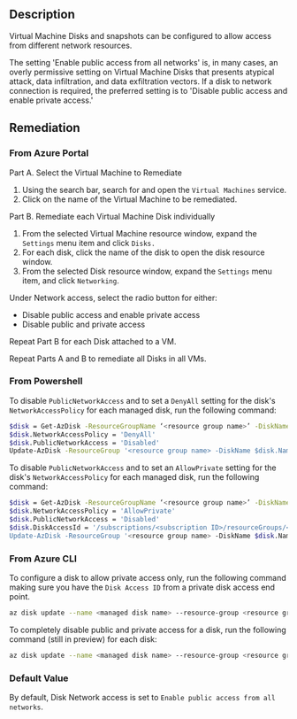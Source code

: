 ## Description

Virtual Machine Disks and snapshots can be configured to allow access from different network resources.

The setting 'Enable public access from all networks' is, in many cases, an overly permissive setting on Virtual Machine Disks that presents atypical attack, data infiltration, and data exfiltration vectors. If a disk to network connection is required, the preferred setting is to 'Disable public access and enable private access.'

## Remediation

### From Azure Portal

Part A. Select the Virtual Machine to Remediate
1. Using the search bar, search for and open the `Virtual Machines` service.
2. Click on the name of the Virtual Machine to be remediated.

Part B. Remediate each Virtual Machine Disk individually
1. From the selected Virtual Machine resource window, expand the `Settings` menu item and click `Disks.`
2. For each disk, click the name of the disk to open the disk resource window.
3. From the selected Disk resource window, expand the `Settings` menu item, and click `Networking`.

Under Network access, select the radio button for either:
- Disable public access and enable private access
- Disable public and private access

Repeat Part B for each Disk attached to a VM.

Repeat Parts A and B to remediate all Disks in all VMs.

### From Powershell

To disable `PublicNetworkAccess` and to set a `DenyAll` setting for the disk's `NetworkAccessPolicy` for each managed disk, run the following command:

```bash
$disk = Get-AzDisk -ResourceGroupName ‘<resource group name>’ -DiskName ‘<disk name>’
$disk.NetworkAccessPolicy = 'DenyAll'
$disk.PublicNetworkAccess = 'Disabled'
Update-AzDisk -ResourceGroup '<resource group name> -DiskName $disk.Name -Disk $disk
```

To disable `PublicNetworkAccess` and to set an `AllowPrivate` setting for the disk's `NetworkAccessPolicy` for each managed disk, run the following command:

```bash
$disk = Get-AzDisk -ResourceGroupName ‘<resource group name>’ -DiskName ‘<disk name>’
$disk.NetworkAccessPolicy = 'AllowPrivate'
$disk.PublicNetworkAccess = 'Disabled'
$disk.DiskAccessId = '/subscriptions/<subscription ID>/resourceGroups/<resource group name>/providers/Microsoft.Compute/diskAccesses/<private disk access name>
Update-AzDisk -ResourceGroup '<resource group name> -DiskName $disk.Name -Disk $disk
```

### From Azure CLI

To configure a disk to allow private access only, run the following command making sure you have the `Disk Access ID` from a private disk access end point.

```bash
az disk update --name <managed disk name> --resource-group <resource group name> --network-access-policy AllowPrivate --disk-access <disk access ID>
```

To completely disable public and private access for a disk, run the following command (still in preview) for each disk:

```bash
az disk update --name <managed disk name> --resource-group <resource group name> --public-network-access Disabled --network-access-policy DenyAll
```

### Default Value

By default, Disk Network access is set to `Enable public access from all networks`.
